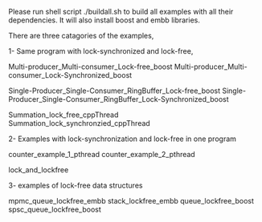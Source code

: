 
﻿Please run shell script ./buildall.sh to build all examples with all their dependencies. 
It will also install boost and embb libraries. 

There are three catagories of the examples, 

1- Same program with lock-synchronized and lock-free,

Multi-producer_Multi-consumer_Lock-free_boost
Multi-producer_Multi-consumer_Lock-Synchronized_boost

Single-Producer_Single-Consumer_RingBuffer_Lock-free_boost
Single-Producer_Single-Consumer_RingBuffer_Lock-Synchronized_boost

Summation_lock_free_cppThread
Summation_lock_synchronzied_cppThread

2- Examples with lock-synchronization and lock-free in one program

counter_example_1_pthread
counter_example_2_pthread

lock_and_lockfree

3- examples of lock-free data structures

mpmc_queue_lockfree_embb
stack_lockfree_embb
queue_lockfree_boost
spsc_queue_lockfree_boost


